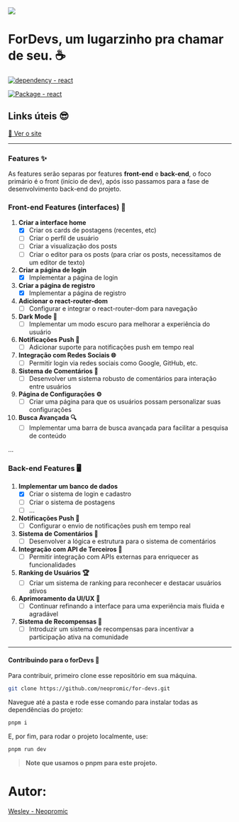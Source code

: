 <div>
  <img src="https://for-devs.vercel.app/assets/favicon.ico" />
<h1> ForDevs, um lugarzinho pra chamar de seu. ☕</h1>
</div>

[![dependency - react](https://img.shields.io/badge/dependency-react-7c3aed?logo=react&logoColor=white)](https://www.npmjs.com/package/react)

[![Package - react](https://img.shields.io/github/package-json/dependency-version/neopromic/for-devs/react?logo=react&logoColor=white&color=7c3aed)](https://www.npmjs.com/package/react)

## Links úteis 😎
[🚀 Ver o site](https://for-devs.vercel.app/)
___
### Features ✨

As features serão separas por features **front-end** e **back-end**, o foco primário é o front (início de dev), após isso passamos para a fase de desenvolvimento back-end do projeto.

### Front-end Features (interfaces) 🎨

1. **Criar a interface home**
   - [x] Criar os cards de postagens (recentes, etc)
   - [ ] Criar o perfil de usuário
   - [ ] Criar a visualização dos posts
   - [ ] Criar o editor para os posts (para criar os posts, necessitamos de um editor de texto)

2. **Criar a página de login**
   - [x] Implementar a página de login

3. **Criar a página de registro**
   - [x] Implementar a página de registro

4. **Adicionar o react-router-dom**
   - [ ] Configurar e integrar o react-router-dom para navegação

5. **Dark Mode 🌙**
   - [ ] Implementar um modo escuro para melhorar a experiência do usuário

6. **Notificações Push 🔔**
   - [ ] Adicionar suporte para notificações push em tempo real

7. **Integração com Redes Sociais 🌐**
   - [ ] Permitir login via redes sociais como Google, GitHub, etc.

8. **Sistema de Comentários 💬**
   - [ ] Desenvolver um sistema robusto de comentários para interação entre usuários

9. **Página de Configurações ⚙️**
   - [ ] Criar uma página para que os usuários possam personalizar suas configurações

10. **Busca Avançada 🔍**
    - [ ] Implementar uma barra de busca avançada para facilitar a pesquisa de conteúdo

...

### Back-end Features 🖥️

1. **Implementar um banco de dados**
   - [x] Criar o sistema de login e cadastro
   - [ ] Criar o sistema de postagens
   - [ ] ...

2. **Notificações Push 🔔**
   - [ ] Configurar o envio de notificações push em tempo real

3. **Sistema de Comentários 💬**
   - [ ] Desenvolver a lógica e estrutura para o sistema de comentários

4. **Integração com API de Terceiros 🔄**
   - [ ] Permitir integração com APIs externas para enriquecer as funcionalidades

5. **Ranking de Usuários 🏆**
   - [ ] Criar um sistema de ranking para reconhecer e destacar usuários ativos

6. **Aprimoramento da UI/UX 🎨**
   - [ ] Continuar refinando a interface para uma experiência mais fluida e agradável

7. **Sistema de Recompensas 🎁**
   - [ ] Introduzir um sistema de recompensas para incentivar a participação ativa na comunidade
  ___

#### Contribuindo para o forDevs 🚀

Para contribuir, primeiro clone esse repositório em sua máquina.
```sh
git clone https://github.com/neopromic/for-devs.git
```
Navegue até a pasta e rode esse comando para instalar todas as dependências do projeto:
```sh
pnpm i
```
E, por fim, para rodar o projeto localmente, use:
```sh
pnpm run dev
```

> **Note que usamos o pnpm para este projeto.**

# Autor:
[Wesley - Neopromic](https://github.com/neopromic)
